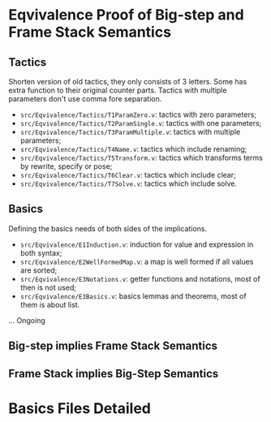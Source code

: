 # Eqvivalence Proof of Big-step and Frame Stack Semantics

## Tactics

Shorten version of old tactics, they only consists of 3 letters. Some has extra function to their original counter parts. Tactics with multiple parameters don't use comma fore separation.

- `src/Eqvivalence/Tactics/T1ParamZero.v`: tactics with zero parameters;
- `src/Eqvivalence/Tactics/T2ParamSingle.v`: tactics with one parameters;
- `src/Eqvivalence/Tactics/T3ParamMultiple.v`: tactics with multiple parameters;
- `src/Eqvivalence/Tactics/T4Name.v`: tactics which include renaming;
- `src/Eqvivalence/Tactics/T5Transform.v`: tactics which transforms terms by rewrite, specify or pose;
- `src/Eqvivalence/Tactics/T6Clear.v`: tactics which include clear;
- `src/Eqvivalence/Tactics/T7Solve.v`: tactics which include solve.

## Basics

Defining the basics needs of both sides of the implications.

- `src/Eqvivalence/E1Induction.v`: induction for value and expression in both syntax;
- `src/Eqvivalence/E2WellFormedMap.v`: a map is well formed if all values are sorted;
- `src/Eqvivalence/E3Notations.v`: getter functions and notations, most of then is not used;
- `src/Eqvivalence/E3Basics.v`: basics lemmas and theorems, most of them is about list.

... Ongoing


## Big-step implies Frame Stack Semantics

## Frame Stack implies Big-Step Semantics 

# Basics Files Detailed 
